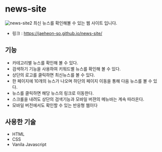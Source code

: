 # news-site
![news-site2](https://user-images.githubusercontent.com/79908684/154795809-b348f195-4d6c-456d-93ca-fb954fc06869.PNG)
최신 뉴스를 확인해볼 수 있는 웹 사이트 입니다.

* 링크 : https://jaeheon-so.github.io/news-site/

## 기능
* 카테고리별 뉴스를 확인해 볼 수 있다.
* 검색하기 기능을 사용하여 키워드별 뉴스를 확인해 볼 수 있다.
* 상단의 로고를 클릭하면 최신뉴스를 볼 수 있다.
* 한 페이지에 10개의 뉴스가 나오며 하단의 페이지 이동을 통해 다음 뉴스를 볼 수 있다.
* 뉴스를 클릭하면 해당 뉴스의 링크로 이동한다.
* 스크롤을 내려도 상단의 검색기능과 모바일 버젼의 메뉴바는 계속 따라온다.
* 모바일 버전에서도 확인할 수 있는 반응형 웹이다 

## 사용한 기술
* HTML
* CSS
* Vanila Javascript
